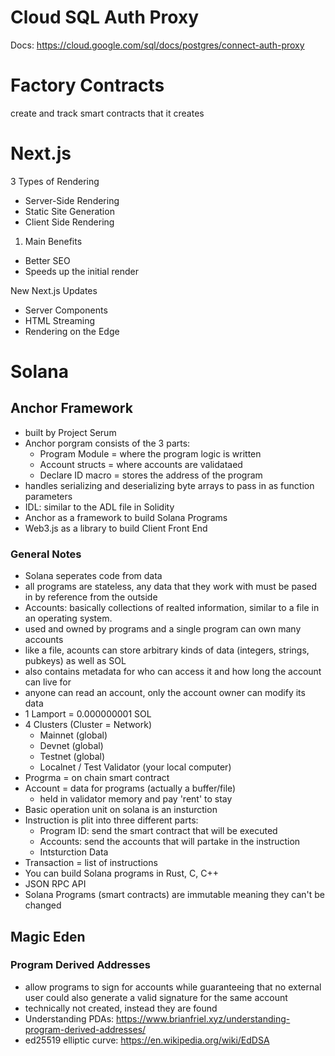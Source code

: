 # Cloud SQL Auth Proxy
Docs: https://cloud.google.com/sql/docs/postgres/connect-auth-proxy

# Factory Contracts
create and track smart contracts that it creates

# Next.js
3 Types of Rendering
- Server-Side Rendering
- Static Site Generation
- Client Side Rendering

1. Main Benefits
- Better SEO
- Speeds up the initial render

New Next.js Updates
- Server Components
- HTML Streaming
- Rendering on the Edge

# Solana
## Anchor Framework
- built by Project Serum
- Anchor porgram consists of the 3 parts:
    - Program Module = where the program logic is written
    - Account structs = where accounts are validataed
    - Declare ID macro = stores the address of the program
- handles serializing and deserializing byte arrays to pass in as function parameters
- IDL: similar to the ADL file in Solidity
- Anchor as a framework to build Solana Programs
- Web3.js as a library to build Client Front End

### General Notes
- Solana seperates code from data
- all programs are stateless, any data that they work with must be pased in by reference from the outside
- Accounts: basically collections of realted information, similar to a file in an operating system.
- used and owned by programs and a single program can own many accounts
- like a file, acounts can store arbitrary kinds of data (integers, strings, pubkeys) as well as SOL
- also contains metadata for who can access it and how long the account can live for
- anyone can read an account, only the account owner can modify its data
- 1 Lamport = 0.000000001 SOL
- 4 Clusters (Cluster = Network)
    - Mainnet (global)
    - Devnet (global)
    - Testnet (global)
    - Localnet / Test Validator (your local computer)
- Progrma = on chain smart contract
- Account = data for programs (actually a buffer/file)
    - held in validator memory and pay 'rent' to stay
- Basic operation unit on solana is an insturction
- Instruction is plit into three different parts:
    - Program ID: send the smart contract that will be executed
    - Accounts: send the accounts that will partake in the instruction
    - Intsturction Data
- Transaction = list of instructions
- You can build Solana programs in Rust, C, C++
- JSON RPC API
- Solana Programs (smart contracts) are immutable meaning they can't be changed
## Magic Eden

### Program Derived Addresses
- allow programs to sign for accounts while guaranteeing that no external user could also generate a valid signature for the same account
- technically not created, instead they are found
- Understanding PDAs: https://www.brianfriel.xyz/understanding-program-derived-addresses/
- ed25519 elliptic curve: https://en.wikipedia.org/wiki/EdDSA
